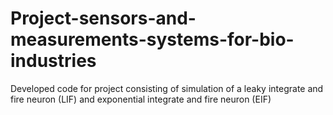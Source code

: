 # Project-sensors-and-measurements-systems-for-bio-industries
Developed code for project consisting of simulation of a leaky integrate and fire neuron (LIF) and exponential integrate and fire neuron (EIF)
